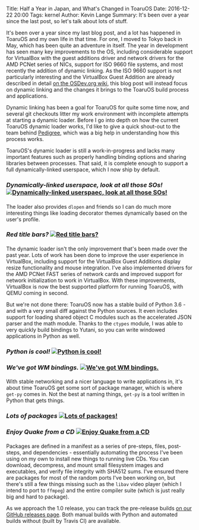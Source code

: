 Title: Half a Year in Japan, and What's Changed in ToaruOS
Date: 2016-12-22 20:00
Tags: kernel
Author: Kevin Lange
Summary: It's been over a year since the last post, so let's talk about lots of stuff.

It's been over a year since my last blog post, and a lot has happened in ToaruOS and my own life in that time. For one, I moved to Tokyo back in May, which has been quite an adventure in itself. The year in development has seen many key improvements to the OS, including considerable support for VirtualBox with the guest additions driver and network drivers for the AMD PCNet series of NICs, support for ISO 9660 file systems, and most recently the addition of dynamic linking. As the ISO 9660 support is not particularly interesting and the VirtualBox Guest Addition are already described in detail [on the OSDev.org wiki](http://wiki.osdev.org/VirtualBox_Guest_Additions), this blog post will instead focus on dynamic linking and the changes it brings to the ToaruOS build process and applications.

Dynamic linking has been a goal for ToaruOS for quite some time now, and several git checkouts litter my work environment with incomplete attempts at starting a dynamic loader. Before I go into depth on how the current ToaruOS dynamic loader works, I'd like to give a quick shout-out to the team behind [Pedigree](https://www.pedigree-project.org/), which was a big help in understanding how this process works.

ToaruOS's dynamic loader is still a work-in-progress and lacks many important features such as properly handling binding options and sharing libraries between processes. That said, it is complete enough to support a full dynamically-linked userspace, which I now ship by default.

### *Dynamically-linked userspace, look at all those SOs!* [![Dynamically-linked userspaec, look at all those SOs!](http://i.imgur.com/kgnpgBo.png)](http://i.imgur.com/kgnpgBo.png)
####

The loader also provides `dlopen` and friends so I can do much more interesting things like loading decorator themes dynamically based on the user's profile.

### *Red title bars?* [![Red title bars?](http://i.imgur.com/FT1rkez.png)](http://i.imgur.com/FT1rkez.png)
####

The dynamic loader isn't the only improvement that's been made over the past year. Lots of work has been done to improve the user experience in VirtualBox, including support for the VirtualBox Guest Additions display resize functionality and mouse integration. I've also implemented drivers for the AMD PCNet FAST series of network cards and improved support for network initialization to work in VirtualBox. With these improvements, VirtualBox is now the best supported platform for running ToaruOS, with QEMU coming in second.

But we're not done there: ToaruOS now has a stable build of Python 3.6 - and with a very small diff against the Python sources. It even includes support for loading shared object C modules such as the accelerated JSON parser and the math module. Thanks to the `ctypes` module, I was able to very quickly build bindings to Yutani, so you can write windowed applications in Python as well.

### *Python is cool!* [![Python is cool!](http://i.imgur.com/2LUS5Wh.png)](http://i.imgur.com/2LUS5Wh.png)
### *We've got WM bindings.* [![We've got WM bindings.](http://i.imgur.com/PDfO9Ty.png)](http://i.imgur.com/PDfO9Ty.png)
####

With stable networking and a nicer language to write applications in, it's about time ToaruOS get some sort of package manager, which is where `get-py` comes in. Not the best at naming things, `get-py` is a tool written in Python that gets things.

### *Lots of packages* [![Lots of packages!](http://i.imgur.com/t8MAc6H.png)](http://i.imgur.com/t8MAc6H.png)
### *Enjoy Quake from a CD* [![Enjoy Quake from a CD](http://i.imgur.com/QVSB9vK.png)](http://i.imgur.com/QVSB9vK.png)
####

Packages are defined in a manifest as a series of pre-steps, files, post-steps, and dependencies - essentially automating the process I've been using on my own to install new things to running live CDs. You can download, decompress, and mount small filesystem images and executables, and verify file integrity with SHA512 sums. I've ensured there are packages for most of the random ports I've been working on, but there's still a few things missing such as the `libav` video player (which I intend to port to `ffmpeg`) and the entire compiler suite (which is just really big and hard to package).

As we approach the 1.0 release, you can track the pre-release builds [on our GitHub releases page](https://github.com/klange/toaruos/releases). Both manual builds with Python and automated builds without (built by Travis CI) are available.
